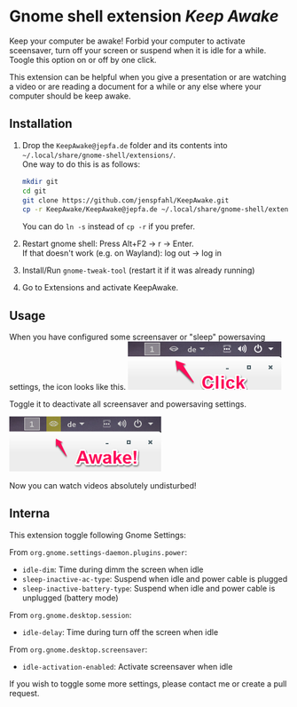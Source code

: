 # Gnome shell extension *Keep Awake* #

Keep your computer be awake! Forbid your computer to activate sceensaver, turn off your screen or suspend when it is idle for a while. Toogle this option on or off by one click.

This extension can be helpful when you give a presentation or are watching a video or are reading a document for a while or any else where your computer should be keep awake.

## Installation ##

1. Drop the `KeepAwake@jepfa.de` folder and its contents into `~/.local/share/gnome-shell/extensions/`.  
	One way to do this is as follows:
	
	
	```bash
	mkdir git
	cd git
	git clone https://github.com/jenspfahl/KeepAwake.git
	cp -r KeepAwake/KeepAwake@jepfa.de ~/.local/share/gnome-shell/extensions/
	```
	You can do `ln -s` instead of `cp -r` if you prefer.
	
2. Restart gnome shell: Press Alt+F2 -> r -> Enter.  
   If that doesn't work (e.g. on Wayland): log out -> log in
   
3. Install/Run `gnome-tweak-tool` (restart it if it was already running)
4. Go to Extensions and activate KeepAwake.

## Usage ##

When you have configured some screensaver or "sleep" powersaving settings, the icon looks like this. 
![](pic1.png)

Toggle it to deactivate all screensaver and powersaving settings.

![](pic2.png)

Now you can watch videos absolutely undisturbed!

## Interna ##
 
This extension toggle following Gnome Settings:
 
 
From `org.gnome.settings-daemon.plugins.power`:
 
* `idle-dim`: Time during dimm the screen when idle
* `sleep-inactive-ac-type`: Suspend when idle and power cable is plugged
* `sleep-inactive-battery-type`: Suspend when idle and power cable is unplugged (battery mode)
 
 
From `org.gnome.desktop.session`:
 
* `idle-delay`: Time during turn off the screen when idle
 
From `org.gnome.desktop.screensaver`:
 
* `idle-activation-enabled`: Activate screensaver when idle

If you wish to toggle some more settings, please contact me or create a pull request.
